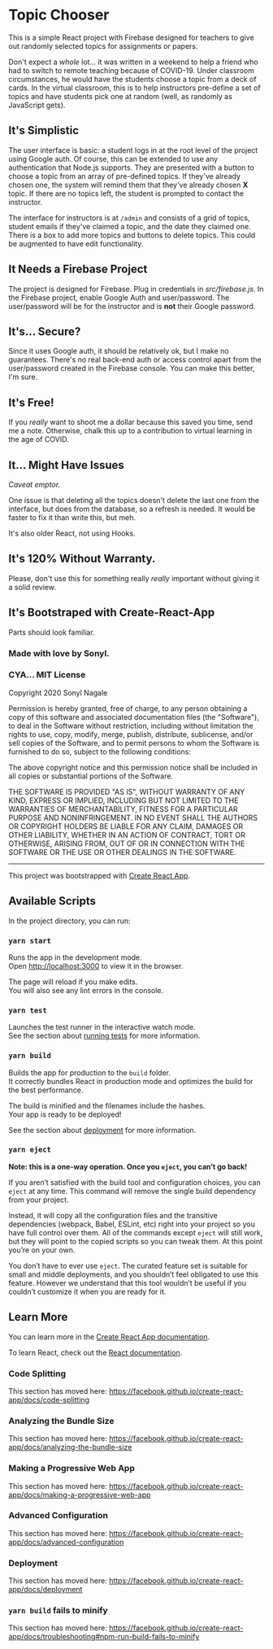 # Topic Chooser

This is a simple React project with Firebase designed for teachers to give out randomly selected topics for assignments or papers.

Don't expect a _whole_ lot... it was written in a weekend to help a friend who had to switch to remote teaching because of COVID-19. Under classroom circumstances, he would have the students choose a topic from a deck of cards. In the virtual classroom, this is to help instructors pre-define a set of topics and have students pick one at random (well, as randomly as JavaScript gets).

## It's Simplistic

The user interface is basic: a student logs in at the root level of the project using Google auth. Of course, this can be extended to use any authentication that Node.js supports. They are presented with a button to choose a topic from an array of pre-defined topics. If they've already chosen one, the system will remind them that they've already chosen **X** topic. If there are no topics left, the student is prompted to contact the instructor.

The interface for instructors is at `/admin` and consists of a grid of topics, student emails if they've claimed a topic, and the date they claimed one. There is a box to add more topics and buttons to delete topics. This could be augmented to have edit functionality.

## It Needs a Firebase Project

The project is designed for Firebase. Plug in credentials in _src/firebase.js_. In the Firebase project, enable Google Auth and user/password. The user/password will be for the instructor and is **not** their Google password.

## It's... Secure?

Since it uses Google auth, it should be relatively ok, but I make no guarantees. There's no real back-end auth or access control apart from the user/password created in the Firebase console. You can make this better, I'm sure.

## It's Free!

If you _really_ want to shoot me a dollar because this saved you time, send me a note. Otherwise, chalk this up to a contribution to virtual learning in the age of COVID.

## It... Might Have Issues

_Caveat emptor._

One issue is that deleting all the topics doesn't delete the last one from the interface, but does from the database, so a refresh is needed. It would be faster to fix it than write this, but meh. 

It's also older React, not using Hooks. 

## It's 120% Without Warranty.

Please, don't use this for something really _really_ important without giving it a solid review.

## It's Bootstraped with Create-React-App

Parts should look familiar.

### Made with love by Sonyl.


### CYA... MIT License

Copyright 2020 Sonyl Nagale

Permission is hereby granted, free of charge, to any person obtaining a copy of this software and associated documentation files (the "Software"), to deal in the Software without restriction, including without limitation the rights to use, copy, modify, merge, publish, distribute, sublicense, and/or sell copies of the Software, and to permit persons to whom the Software is furnished to do so, subject to the following conditions:

The above copyright notice and this permission notice shall be included in all copies or substantial portions of the Software.

THE SOFTWARE IS PROVIDED "AS IS", WITHOUT WARRANTY OF ANY KIND, EXPRESS OR IMPLIED, INCLUDING BUT NOT LIMITED TO THE WARRANTIES OF MERCHANTABILITY, FITNESS FOR A PARTICULAR PURPOSE AND NONINFRINGEMENT. IN NO EVENT SHALL THE AUTHORS OR COPYRIGHT HOLDERS BE LIABLE FOR ANY CLAIM, DAMAGES OR OTHER LIABILITY, WHETHER IN AN ACTION OF CONTRACT, TORT OR OTHERWISE, ARISING FROM, OUT OF OR IN CONNECTION WITH THE SOFTWARE OR THE USE OR OTHER DEALINGS IN THE SOFTWARE.


---

This project was bootstrapped with [Create React App](https://github.com/facebook/create-react-app).

## Available Scripts

In the project directory, you can run:

### `yarn start`

Runs the app in the development mode.<br />
Open [http://localhost:3000](http://localhost:3000) to view it in the browser.

The page will reload if you make edits.<br />
You will also see any lint errors in the console.

### `yarn test`

Launches the test runner in the interactive watch mode.<br />
See the section about [running tests](https://facebook.github.io/create-react-app/docs/running-tests) for more information.

### `yarn build`

Builds the app for production to the `build` folder.<br />
It correctly bundles React in production mode and optimizes the build for the best performance.

The build is minified and the filenames include the hashes.<br />
Your app is ready to be deployed!

See the section about [deployment](https://facebook.github.io/create-react-app/docs/deployment) for more information.

### `yarn eject`

**Note: this is a one-way operation. Once you `eject`, you can’t go back!**

If you aren’t satisfied with the build tool and configuration choices, you can `eject` at any time. This command will remove the single build dependency from your project.

Instead, it will copy all the configuration files and the transitive dependencies (webpack, Babel, ESLint, etc) right into your project so you have full control over them. All of the commands except `eject` will still work, but they will point to the copied scripts so you can tweak them. At this point you’re on your own.

You don’t have to ever use `eject`. The curated feature set is suitable for small and middle deployments, and you shouldn’t feel obligated to use this feature. However we understand that this tool wouldn’t be useful if you couldn’t customize it when you are ready for it.

## Learn More

You can learn more in the [Create React App documentation](https://facebook.github.io/create-react-app/docs/getting-started).

To learn React, check out the [React documentation](https://reactjs.org/).

### Code Splitting

This section has moved here: https://facebook.github.io/create-react-app/docs/code-splitting

### Analyzing the Bundle Size

This section has moved here: https://facebook.github.io/create-react-app/docs/analyzing-the-bundle-size

### Making a Progressive Web App

This section has moved here: https://facebook.github.io/create-react-app/docs/making-a-progressive-web-app

### Advanced Configuration

This section has moved here: https://facebook.github.io/create-react-app/docs/advanced-configuration

### Deployment

This section has moved here: https://facebook.github.io/create-react-app/docs/deployment

### `yarn build` fails to minify

This section has moved here: https://facebook.github.io/create-react-app/docs/troubleshooting#npm-run-build-fails-to-minify

